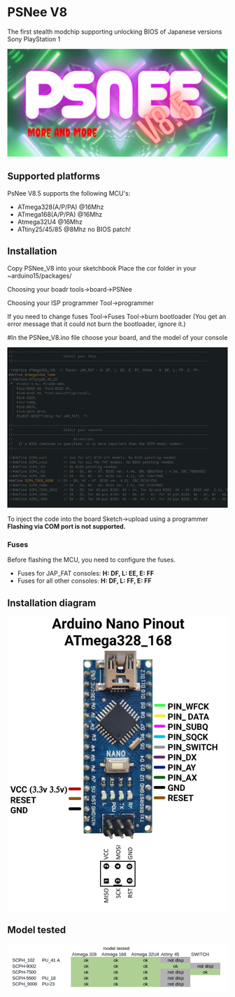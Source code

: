 # PSNee V8

The first stealth modchip supporting unlocking BIOS of Japanese versions Sony PlayStation 1

![Logo](images/PSNee_V8_logo.png)

## Supported platforms
PsNee V8.5 supports the following MCU's:  
- ATmega328(A/P/PA) @16Mhz  
- ATmega168(A/P/PA) @16Mhz
- Atmega32U4        @16Mhz
- ATtiny25/45/85    @8Mhz no BIOS patch!

## Installation
Copy PSNee_V8 into your sketchbook
Place the cor folder in your ~arduino15/packages/

Choosing your boadr
tools->board->PSNee 

Choosing your ISP programmer
Tool->programmer

If you need to change fuses 
Tool->Fuses 
Tool->burn bootloader (You get an error message that it could not burn the bootloader, ignore it.)

#In the PSNee_V8.ino file choose your board, and the model of your console

![Console](images/console.png)

To inject the code into the board
Sketch->upload using a programmer
**Flashing via COM port is not supported.**

### Fuses
Before flashing the MCU, you need to configure the fuses.  
- Fuses for JAP_FAT consoles: **H: DF, L: EE, E: FF**  
- Fuses for all other consoles: **H: DF, L: FF, E: FF**  

## Installation diagram
![Board](images/Nano.png)

## Model tested
![test](images/model_tested.png)
